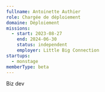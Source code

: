 ```yaml
---
fullname: Antoinette Authier
role: Chargée de déploiement
domaine: Déploiement
missions:
  - start: 2023-08-27
    end: 2024-06-30
    status: independent
    employer: Little Big Connection
startups:
  - monstage
memberType: beta
---
```


Biz dev
